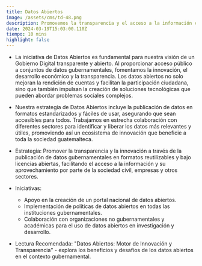 ```yaml
---
title: Datos Abiertos
image: /assets/cms/td-48.png
description: Promovemos la transparencia y el acceso a la información como nunca antes.
date: 2024-03-19T15:03:00.110Z
tiempo: 10 mins
highlight: false
---
```

<!--StartFragment-->

* La iniciativa de Datos Abiertos es fundamental para nuestra visión de un Gobierno Digital transparente y abierto. Al proporcionar acceso público a conjuntos de datos gubernamentales, fomentamos la innovación, el desarrollo económico y la transparencia. Los datos abiertos no solo mejoran la rendición de cuentas y facilitan la participación ciudadana, sino que también impulsan la creación de soluciones tecnológicas que pueden abordar problemas sociales complejos.
* Nuestra estrategia de Datos Abiertos incluye la publicación de datos en formatos estandarizados y fáciles de usar, asegurando que sean accesibles para todos. Trabajamos en estrecha colaboración con diferentes sectores para identificar y liberar los datos más relevantes y útiles, promoviendo así un ecosistema de innovación que beneficie a toda la sociedad guatemalteca.
* Estrategia: Promover la transparencia y la innovación a través de la publicación de datos gubernamentales en formatos reutilizables y bajo licencias abiertas, facilitando el acceso a la información y su aprovechamiento por parte de la sociedad civil, empresas y otros sectores.
* Iniciativas:

  * Apoyo en la creación de un portal nacional de datos abiertos.
  * Implementación de políticas de datos abiertos en todas las instituciones gubernamentales.
  * Colaboración con organizaciones no gubernamentales y académicas para el uso de datos abiertos en investigación y desarrollo.
* Lectura Recomendada: "Datos Abiertos: Motor de Innovación y Transparencia" - explora los beneficios y desafíos de los datos abiertos en el contexto gubernamental.

<!--EndFragment-->